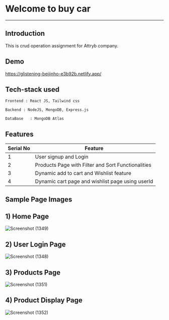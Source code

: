 # Welcome to buy car
---

**Introduction**
---
This is crud operation assignment for Attryb company.

## Demo

https://glistening-beijinho-e3b92b.netlify.app/

##  Tech-stack used
  
   ```
Frontend : React JS, Tailwind css

Backend : NodeJS, MongoDB, Express.js

DataBase   : MongoDB Atlas
   ```


## Features

 | Serial No            | Feature                                                              |
| ----------------- | ------------------------------------------------------------------ |
| 1 | User signup and Login |
| 2 | Products Page with Filter and Sort Functionalities |
| 3 | Dynamic add to cart and Wishlist feature |
| 4 | Dynamic cart page and wishlist page using userId |



  **Sample Page Images**
  ---
  
  **1) Home Page**
  ---

  ![Screenshot (1349)](https://github.com/deep1524/Attryb/assets/105913793/305d01fe-1319-421c-8bd5-66c78eb9d1c9)

  
  **2) User Login Page**
   ---

![Screenshot (1348)](https://github.com/deep1524/Attryb/assets/105913793/2aae4608-1d3d-4b09-b805-4b3a8639f1b9)

  **3) Products Page**
  ---

![Screenshot (1351)](https://github.com/deep1524/Attryb/assets/105913793/6f8ec4f1-2e55-4d63-b86e-d3e3bc78752a)

  **4) Product Display Page**
  ---

![Screenshot (1352)](https://github.com/deep1524/Attryb/assets/105913793/c27cf921-709e-4dd2-bbe6-66678d99cb1d)



